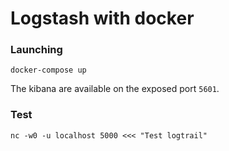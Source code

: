 # Logstash with docker


### Launching

    docker-compose up

The kibana are available on the exposed port `5601`.


### Test

    nc -w0 -u localhost 5000 <<< "Test logtrail"

